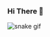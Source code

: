 ### Hi There 🐍

![snake gif](https://github.com/SergioSemprebom/SergioSemprebom/blob/output/github-contribution-grid-snake.gif)
